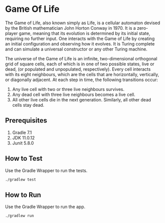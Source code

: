 # Game Of Life

The Game of Life, also known simply as Life, is a cellular automaton devised 
by the British mathematician John Horton Conway in 1970. 
It is a zero-player game, meaning that its evolution is determined 
by its initial state, requiring no further input. 
One interacts with the Game of Life by creating an initial configuration 
and observing how it evolves. It is Turing complete and can simulate 
a universal constructor or any other Turing machine.

The universe of the Game of Life is an infinite, two-dimensional orthogonal 
grid of square cells, each of which is in one of two possible states, 
live or dead, (or populated and unpopulated, respectively). 
Every cell interacts with its eight neighbours, which are the cells that are 
horizontally, vertically, or diagonally adjacent. 
At each step in time, the following transitions occur:
1. Any live cell with two or three live neighbours survives.
2. Any dead cell with three live neighbours becomes a live cell.
3. All other live cells die in the next generation. Similarly, all other dead cells stay dead.

## Prerequisites

1. Gradle 7.1
2. JDK 11.0.12
3. Junit 5.8.0

## How to Test

Use the Gradle Wrapper to run the tests.
```bash
./gradlew test
```

## How to Run

Use the Gradle Wrapper to run the app.
```bash
./gradlew run
```
